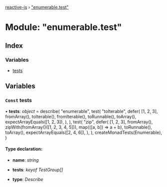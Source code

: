 [reactive-js](../README.md) › ["enumerable.test"](_enumerable_test_.md)

# Module: "enumerable.test"

## Index

### Variables

* [tests](_enumerable_test_.md#const-tests)

## Variables

### `Const` tests

• **tests**: *object* = describe(
  "enumerable",
  test(
    "toIterable",
    defer(
      [1, 2, 3],
      fromArray(),
      toIterable(),
      fromIterable(),
      toRunnable(),
      toArray(),
      expectArrayEquals([1, 2, 3]),
    ),
  ),
  test(
    "zip",
    defer(
      [1, 2, 3],
      fromArray(),
      zipWith(fromArray<number>()([1, 2, 3, 4, 5])),
      map(([a, b]) => a + b),
      toRunnable(),
      toArray(),
      expectArrayEquals([2, 4, 6]),
    ),
  ),
  createMonadTests(Enumerable),
)

#### Type declaration:

* **name**: *string*

* **tests**: *keyof TestGroup[]*

* **type**: *Describe*
